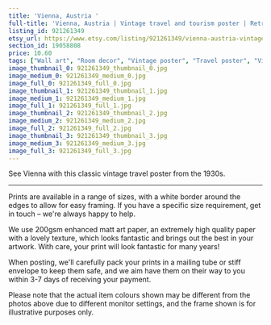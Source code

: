 ```yaml
---
title: 'Vienna, Austria '
full-title: 'Vienna, Austria | Vintage travel and tourism poster | Retro print | Vintage wall art | Room decor'
listing_id: 921261349
etsy_url: https://www.etsy.com/listing/921261349/vienna-austria-vintage-travel-and?utm_source=site&utm_medium=api&utm_campaign=api
section_id: 19058808
price: 10.60
tags: ["Wall art", "Room decor", "Vintage poster", "Travel poster", "Vintage print", "High quality print", "Retro travel", "Exploration", "Classic posters", "Vintage travel", "Tourism", "1930s", "Vienna Austria"]
image_thumbnail_0: 921261349_thumbnail_0.jpg
image_medium_0: 921261349_medium_0.jpg
image_full_0: 921261349_full_0.jpg
image_thumbnail_1: 921261349_thumbnail_1.jpg
image_medium_1: 921261349_medium_1.jpg
image_full_1: 921261349_full_1.jpg
image_thumbnail_2: 921261349_thumbnail_2.jpg
image_medium_2: 921261349_medium_2.jpg
image_full_2: 921261349_full_2.jpg
image_thumbnail_3: 921261349_thumbnail_3.jpg
image_medium_3: 921261349_medium_3.jpg
image_full_3: 921261349_full_3.jpg
---
```

See Vienna with this classic vintage travel poster from the 1930s.

---

Prints are available in a range of sizes, with a white border around the edges to allow for easy framing. If you have a specific size requirement, get in touch – we&#39;re always happy to help.

We use 200gsm enhanced matt art paper, an extremely high quality paper with a lovely texture, which looks fantastic and brings out the best in your artwork. With care, your print will look fantastic for many years!

When posting, we&#39;ll carefully pack your prints in a mailing tube or stiff envelope to keep them safe, and we aim have them on their way to you within 3-7 days of receiving your payment.

Please note that the actual item colours shown may be different from the photos above due to different monitor settings, and the frame shown is for illustrative purposes only.
